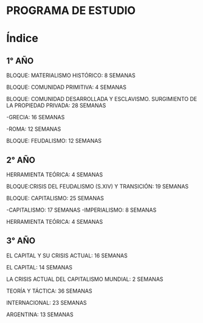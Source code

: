 # PROGRAMA DE ESTUDIO

# Índice

## 1° AÑO
BLOQUE: MATERIALISMO HISTÓRICO: 8 SEMANAS

BLOQUE: COMUNIDAD PRIMITIVA: 4 SEMANAS

BLOQUE: COMUNIDAD DESARROLLADA Y ESCLAVISMO. SURGIMIENTO DE LA PROPIEDAD PRIVADA: 28 SEMANAS

-GRECIA: 16 SEMANAS

-ROMA: 12 SEMANAS

BLOQUE: FEUDALISMO: 12 SEMANAS

## 2° AÑO
HERRAMIENTA TEÓRICA: 4 SEMANAS

BLOQUE:CRISIS DEL FEUDALISMO (S.XIV) Y TRANSICIÓN: 19 SEMANAS

BLOQUE: CAPITALISMO: 25 SEMANAS

-CAPITALISMO: 17 SEMANAS
-IMPERIALISMO: 8 SEMANAS

HERRAMIENTA TEÓRICA: 4 SEMANAS

## 3° AÑO
EL CAPITAL Y SU CRISIS ACTUAL:  16 SEMANAS

EL CAPITAL: 14 SEMANAS

LA CRISIS ACTUAL DEL CAPITALISMO MUNDIAL: 2 SEMANAS

TEORÍA Y TÁCTICA: 36 SEMANAS

INTERNACIONAL: 23 SEMANAS

ARGENTINA: 13 SEMANAS
